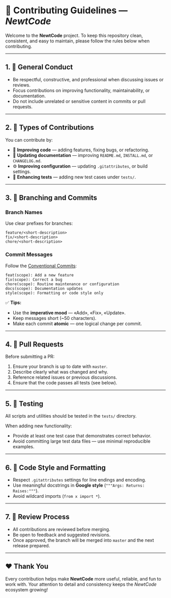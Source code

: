 # 🤝 Contributing Guidelines — *NewtCode*

Welcome to the **NewtCode** project.
To keep this repository clean, consistent, and easy to maintain, please follow the rules below when contributing.

---

## 1. 💬 General Conduct

* Be respectful, constructive, and professional when discussing issues or reviews.
* Focus contributions on improving functionality, maintainability, or documentation.
* Do not include unrelated or sensitive content in commits or pull requests.

---

## 2. 🧩 Types of Contributions

You can contribute by:

* 🧠 **Improving code** — adding features, fixing bugs, or refactoring.
* 📝 **Updating documentation** — improving `README.md`, `INSTALL.md`, or `CHANGELOG.md`.
* ⚙️ **Improving configuration** — updating `.gitattributes`, or build settings.
* 🧪 **Enhancing tests** — adding new test cases under `tests/`.

---

## 3. 🌿 Branching and Commits

### Branch Names

Use clear prefixes for branches:

```
feature/<short-description>
fix/<short-description>
chore/<short-description>
```

### Commit Messages

Follow the [Conventional Commits](https://www.conventionalcommits.org/en/v1.0.0/):

```
feat(scope): Add a new feature
fix(scope): Correct a bug
chore(scope): Routine maintenance or configuration
docs(scope): Documentation updates
style(scope): Formatting or code style only
```

✅ **Tips:**

* Use the **imperative mood** — «Add», «Fix», «Update».
* Keep messages short (~50 characters).
* Make each commit **atomic** — one logical change per commit.

---

## 4. 🔄 Pull Requests

Before submitting a PR:

1. Ensure your branch is up to date with `master`.
2. Describe clearly what was changed and why.
3. Reference related issues or previous discussions.
4. Ensure that the code passes all tests (see below).

---

## 5. 🧪 Testing

All scripts and utilities should be tested in the `tests/` directory.

When adding new functionality:

* Provide at least one test case that demonstrates correct behavior.
* Avoid committing large test data files — use minimal reproducible examples.

---

## 6. 🧰 Code Style and Formatting

* Respect `.gitattributes` settings for line endings and encoding.
* Use meaningful docstrings in **Google style** (`"""Args: Returns: Raises:"""`).
* Avoid wildcard imports (`from x import *`).

---

## 7. 🧾 Review Process

* All contributions are reviewed before merging.
* Be open to feedback and suggested revisions.
* Once approved, the branch will be merged into `master` and the next release prepared.

---

## ❤️ Thank You

Every contribution helps make **NewtCode** more useful, reliable, and fun to work with.
Your attention to detail and consistency keeps the *NewtCode* ecosystem growing!
